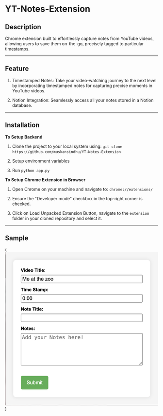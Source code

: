 
# YT-Notes-Extension

## Description
Chrome extension built to effortlessly capture notes from YouTube videos, allowing users to save them on-the-go, precisely tagged to particular timestamps.

----

## Feature 

1. Timestamped Notes: Take your video-watching journey to the next level by incorporating timestamped notes for capturing precise moments in YouTube videos.

2. Notion Integration: Seamlessly access all your notes stored in a Notion database.

---

## Installation

**To Setup Backend**

1. Clone the project to your local system using: `git clone https://github.com/muskansindhu/YT-Notes-Extension`

2. Setup environment variables

3. Run `python app.py`

**To Setup Chrome Extension in Browser**

1. Open Chrome on your machine and navigate to: `chrome://extensions/`

2. Ensure the "Developer mode" checkbox in the top-right corner is checked.

3. Click on Load Unpacked Extension Button, navigate to the `extension` folder in your cloned repository and select it.

--- 
## Sample

(![alt text](extension.png))
